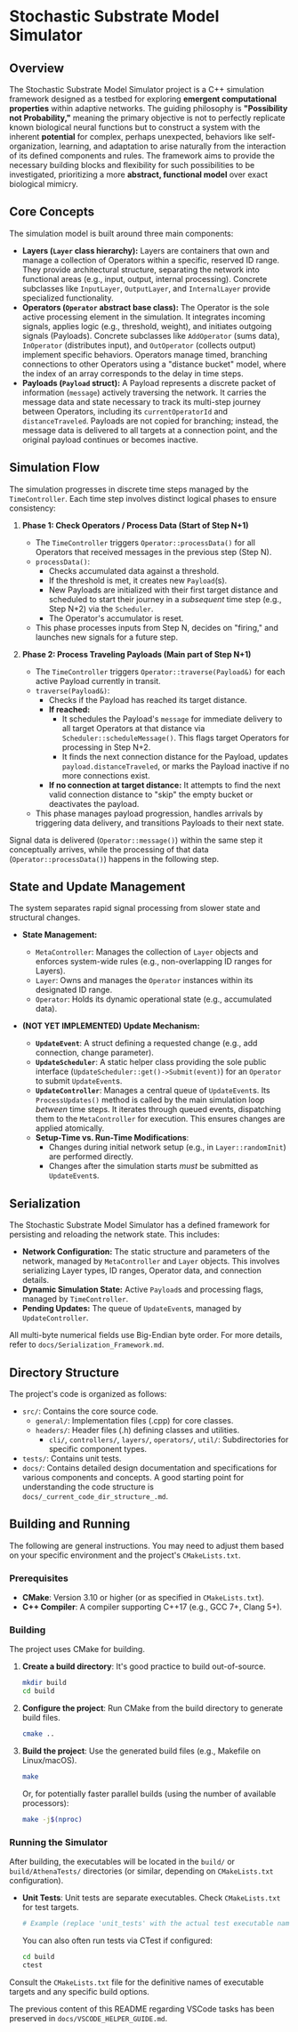 # Stochastic Substrate Model Simulator

## Overview

The Stochastic Substrate Model Simulator project is a C++ simulation framework designed as a testbed for exploring **emergent computational properties** within adaptive networks. The guiding philosophy is **"Possibility not Probability,"** meaning the primary objective is not to perfectly replicate known biological neural functions but to construct a system with the inherent **potential** for complex, perhaps unexpected, behaviors like self-organization, learning, and adaptation to arise naturally from the interaction of its defined components and rules. The framework aims to provide the necessary building blocks and flexibility for such possibilities to be investigated, prioritizing a more **abstract, functional model** over exact biological mimicry.

## Core Concepts

The simulation model is built around three main components:

*   **Layers (`Layer` class hierarchy):** Layers are containers that own and manage a collection of Operators within a specific, reserved ID range. They provide architectural structure, separating the network into functional areas (e.g., input, output, internal processing). Concrete subclasses like `InputLayer`, `OutputLayer`, and `InternalLayer` provide specialized functionality.
*   **Operators (`Operator` abstract base class):** The Operator is the sole active processing element in the simulation. It integrates incoming signals, applies logic (e.g., threshold, weight), and initiates outgoing signals (Payloads). Concrete subclasses like `AddOperator` (sums data), `InOperator` (distributes input), and `OutOperator` (collects output) implement specific behaviors. Operators manage timed, branching connections to other Operators using a "distance bucket" model, where the index of an array corresponds to the delay in time steps.
*   **Payloads (`Payload` struct):** A Payload represents a discrete packet of information (`message`) actively traversing the network. It carries the message data and state necessary to track its multi-step journey between Operators, including its `currentOperatorId` and `distanceTraveled`. Payloads are not copied for branching; instead, the message data is delivered to all targets at a connection point, and the original payload continues or becomes inactive.

## Simulation Flow

The simulation progresses in discrete time steps managed by the `TimeController`. Each time step involves distinct logical phases to ensure consistency:

1.  **Phase 1: Check Operators / Process Data (Start of Step N+1)**
    *   The `TimeController` triggers `Operator::processData()` for all Operators that received messages in the previous step (Step N).
    *   `processData()`:
        *   Checks accumulated data against a threshold.
        *   If the threshold is met, it creates new `Payload`(s).
        *   New Payloads are initialized with their first target distance and scheduled to start their journey in a *subsequent* time step (e.g., Step N+2) via the `Scheduler`.
        *   The Operator's accumulator is reset.
    *   This phase processes inputs from Step N, decides on "firing," and launches new signals for a future step.

2.  **Phase 2: Process Traveling Payloads (Main part of Step N+1)**
    *   The `TimeController` triggers `Operator::traverse(Payload&)` for each active Payload currently in transit.
    *   `traverse(Payload&)`:
        *   Checks if the Payload has reached its target distance.
        *   **If reached:**
            *   It schedules the Payload's `message` for immediate delivery to all target Operators at that distance via `Scheduler::scheduleMessage()`. This flags target Operators for processing in Step N+2.
            *   It finds the next connection distance for the Payload, updates `payload.distanceTraveled`, or marks the Payload inactive if no more connections exist.
        *   **If no connection at target distance:** It attempts to find the next valid connection distance to "skip" the empty bucket or deactivates the payload.
    *   This phase manages payload progression, handles arrivals by triggering data delivery, and transitions Payloads to their next state.

Signal data is delivered (`Operator::message()`) within the same step it conceptually arrives, while the processing of that data (`Operator::processData()`) happens in the following step.

## State and Update Management

The system separates rapid signal processing from slower state and structural changes.

*   **State Management:**
    *   `MetaController`: Manages the collection of `Layer` objects and enforces system-wide rules (e.g., non-overlapping ID ranges for Layers).
    *   `Layer`: Owns and manages the `Operator` instances within its designated ID range.
    *   `Operator`: Holds its dynamic operational state (e.g., accumulated data).

*   **(NOT YET IMPLEMENTED) Update Mechanism:**
    *   **`UpdateEvent`**: A struct defining a requested change (e.g., add connection, change parameter).
    *   **`UpdateScheduler`**: A static helper class providing the sole public interface (`UpdateScheduler::get()->Submit(event)`) for an `Operator` to submit `UpdateEvent`s.
    *   **`UpdateController`**: Manages a central queue of `UpdateEvent`s. Its `ProcessUpdates()` method is called by the main simulation loop *between* time steps. It iterates through queued events, dispatching them to the `MetaController` for execution. This ensures changes are applied atomically.
    *   **Setup-Time vs. Run-Time Modifications**:
        *   Changes during initial network setup (e.g., in `Layer::randomInit`) are performed directly.
        *   Changes after the simulation starts *must* be submitted as `UpdateEvent`s.

## Serialization

The Stochastic Substrate Model Simulator has a defined framework for persisting and reloading the network state. This includes:

*   **Network Configuration:** The static structure and parameters of the network, managed by `MetaController` and `Layer` objects. This involves serializing Layer types, ID ranges, Operator data, and connection details.
*   **Dynamic Simulation State:** Active `Payload`s and processing flags, managed by `TimeController`.
*   **Pending Updates:** The queue of `UpdateEvent`s, managed by `UpdateController`.

All multi-byte numerical fields use Big-Endian byte order. For more details, refer to `docs/Serialization_Framework.md`.

## Directory Structure

The project's code is organized as follows:

*   `src/`: Contains the core source code.
    *   `general/`: Implementation files (.cpp) for core classes.
    *   `headers/`: Header files (.h) defining classes and utilities.
        *   `cli/`, `controllers/`, `layers/`, `operators/`, `util/`: Subdirectories for specific component types.
*   `tests/`: Contains unit tests.
*   `docs/`: Contains detailed design documentation and specifications for various components and concepts. A good starting point for understanding the code structure is `docs/_current_code_dir_structure_.md`.

## Building and Running

The following are general instructions. You may need to adjust them based on your specific environment and the project's `CMakeLists.txt`.

### Prerequisites

*   **CMake**: Version 3.10 or higher (or as specified in `CMakeLists.txt`).
*   **C++ Compiler**: A compiler supporting C++17 (e.g., GCC 7+, Clang 5+).


### Building

The project uses CMake for building.

1.  **Create a build directory**:
    It's good practice to build out-of-source.
    ```bash
    mkdir build
    cd build
    ```

2.  **Configure the project**:
    Run CMake from the build directory to generate build files.
    ```bash
    cmake ..

3.  **Build the project**:
    Use the generated build files (e.g., Makefile on Linux/macOS).
    ```bash
    make
    ```
    Or, for potentially faster parallel builds (using the number of available processors):
    ```bash
    make -j$(nproc)
    ```

### Running the Simulator

After building, the executables will be located in the `build/` or `build/AthenaTests/` directories (or similar, depending on `CMakeLists.txt` configuration).


*   **Unit Tests**:
    Unit tests are separate executables. Check `CMakeLists.txt` for test targets.
    ```bash
    # Example (replace 'unit_tests' with the actual test executable name)
    ```
    You can also often run tests via CTest if configured:
    ```bash
    cd build
    ctest
    ```

Consult the `CMakeLists.txt` file for the definitive names of executable targets and any specific build options.

The previous content of this README regarding VSCode tasks has been preserved in `docs/VSCODE_HELPER_GUIDE.md`.
